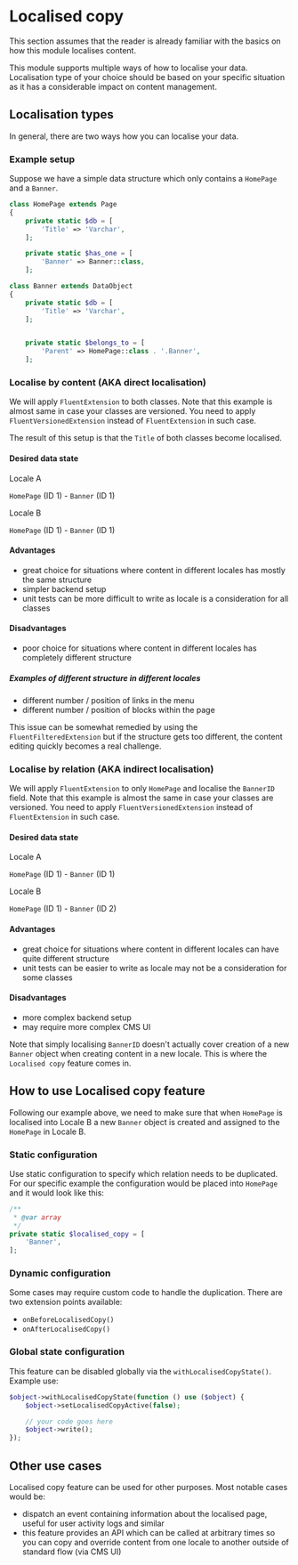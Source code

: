 # Localised copy

This section assumes that the reader is already familiar with the basics on how this module localises content.

This module supports multiple ways of how to localise your data.
Localisation type of your choice should be based on your specific situation as it has a considerable impact on content management.

## Localisation types

In general, there are two ways how you can localise your data.

### Example setup

Suppose we have a simple data structure which only contains a `HomePage` and a `Banner`.

```php
class HomePage extends Page
{
    private static $db = [
        'Title' => 'Varchar',
    ];

    private static $has_one = [
        'Banner' => Banner::class,
    ];
```

```php
class Banner extends DataObject
{
    private static $db = [
        'Title' => 'Varchar',
    ];


    private static $belongs_to = [
        'Parent' => HomePage::class . '.Banner',
    ];
```

### Localise by content (AKA direct localisation)

We will apply `FluentExtension` to both classes. Note that this example is almost same in case your classes are versioned.
You need to apply `FluentVersionedExtension` instead of `FluentExtension` in such case.

The result of this setup is that the `Title` of both classes become localised.

#### Desired data state

Locale A

`HomePage` (ID 1) - `Banner` (ID 1)

Locale B

`HomePage` (ID 1) - `Banner` (ID 1)

#### Advantages

* great choice for situations where content in different locales has mostly the same structure
* simpler backend setup
* unit tests can be more difficult to write as locale is a consideration for all classes

#### Disadvantages

* poor choice for situations where content in different locales has completely different structure

##### Examples of different structure in different locales

* different number / position of links in the menu
* different number / position of blocks within the page

This issue can be somewhat remedied by using the `FluentFilteredExtension` but if the structure gets too different, the content editing quickly becomes a real challenge.

### Localise by relation (AKA indirect localisation)

We will apply `FluentExtension` to only `HomePage` and localise the `BannerID` field. Note that this example is almost the same in case your classes are versioned.
You need to apply `FluentVersionedExtension` instead of `FluentExtension` in such case.

#### Desired data state

Locale A

`HomePage` (ID 1) - `Banner` (ID 1)

Locale B

`HomePage` (ID 1) - `Banner` (ID 2)

#### Advantages

* great choice for situations where content in different locales can have quite different structure
* unit tests can be easier to write as locale may not be a consideration for some classes

#### Disadvantages

* more complex backend setup
* may require more complex CMS UI

Note that simply localising `BannerID` doesn't actually cover creation of a new `Banner` object when creating content in a new locale.
This is where the `Localised copy` feature comes in.

## How to use Localised copy feature

Following our example above, we need to make sure that when `HomePage` is localised into Locale B a new `Banner` object is created and assigned to the `HomePage` in Locale B.

### Static configuration

Use static configuration to specify which relation needs to be duplicated. For our specific example the configuration would be placed into `HomePage` and it would look like this:

```php
/**
 * @var array
 */
private static $localised_copy = [
    'Banner',
];
```

### Dynamic configuration

Some cases may require custom code to handle the duplication. There are two extension points available:

* `onBeforeLocalisedCopy()`
* `onAfterLocalisedCopy()`

### Global state configuration

This feature can be disabled globally via the `withLocalisedCopyState()`. Example use:

```php
$object->withLocalisedCopyState(function () use ($object) {
    $object->setLocalisedCopyActive(false);

    // your code goes here
    $object->write();
});
```

## Other use cases

Localised copy feature can be used for other purposes. Most notable cases would be:

* dispatch an event containing information about the localised page, useful for user activity logs and similar
* this feature provides an API which can be called at arbitrary times so you can copy and override content from one locale to another outside of standard flow (via CMS UI)
